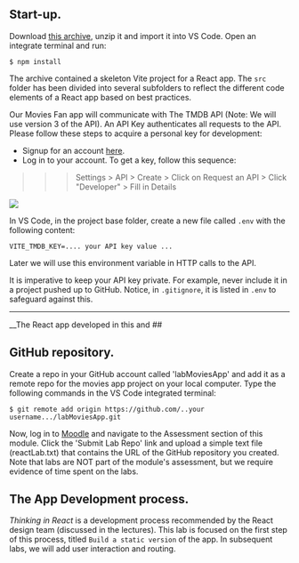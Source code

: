 
## Start-up.

Download [this archive][start], unzip it and import it into VS Code. Open an integrate terminal and run:

```
$ npm install
```

The archive contained a skeleton Vite project for a React app. The `src` folder has been divided into several subfolders to reflect the different code elements of a React app based on best practices.

Our Movies Fan app will communicate with The TMDB API (Note: We will use version 3 of the API). An API Key authenticates all requests to the API. Please follow these steps to acquire a personal key for development:

- Signup for an account [here][signup].
- Log in to your account. To get a key, follow this sequence:
 
>>>Settings > API > Create > Click on Request an API > Click "Developer" > Fill in Details

![][apikey]

In VS Code, in the project base folder, create a new file called `.env` with the following content:

```
VITE_TMDB_KEY=.... your API key value ...
```

Later we will use this environment variable in HTTP calls to the API.

It is imperative to keep your API key private. For example, never include it in a project pushed up to GitHub. Notice, in `.gitignore`, it is listed in `.env` to safeguard against this.

---


__The React app developed in this and ##
## GitHub repository.
Create a repo in your GitHub account called 'labMoviesApp' and add it as a remote repo for the movies app project on your local computer. Type the following commands in the VS Code integrated terminal:
~~~
$ git remote add origin https://github.com/..your username.../labMoviesApp.git
~~~

Now, log in to [Moodle][moodle] and navigate to the Assessment section of this module. Click the 'Submit Lab Repo' link and upload a simple text file (reactLab.txt) that contains the URL of the GitHub repository you created. Note that labs are NOT part of the module's assessment, but we require evidence of time spent on the labs.

## The App Development process.

_Thinking in React_ is a development process recommended by the React design team (discussed in the lectures). This lab is focused on the first step of this process, titled `Build a static version` of the app. In subsequent labs, we will add user interaction and routing.

[start]: ./archives/startcode.zip
[signup]: https://www.themoviedb.org/account/signup
[tmdb]: https://developers.themoviedb.org/3/getting-started/introduction
[apikey]: ./img/apikey.png
[moodle]: https://moodle.wit.ie/course/view.php?id=192173&section=1